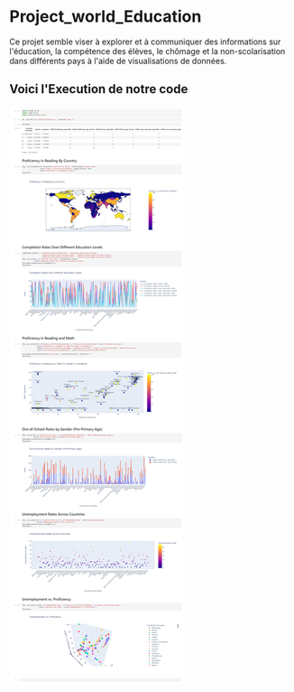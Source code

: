 # Project_world_Education
Ce projet semble viser à explorer et à communiquer des informations sur l'éducation, la compétence des élèves, le chômage et la non-scolarisation dans différents pays à l'aide de visualisations de données.
## Voici l'Execution de notre code
![Alt text](https://raw.githubusercontent.com/jouiad/Project_world_Education/08fed8ddee4c82ed896e15bf9181c3d32114037b/execution%20de%20code.png)
